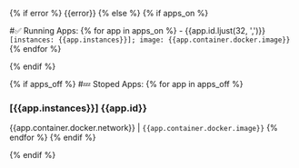 {% if error %}
{{error}}
{% else %}
{% if apps_on %}

#:white_check_mark: Running Apps:
{% for app in apps_on %} - {{app.id.ljust(32, ',')}} `[instances: {{app.instances}}]; image: {{app.container.docker.image}}`
{% endfor %}

{% endif %}

{% if apps_off %}
#:zzz: Stoped Apps:
{% for app in apps_off %}
### [{{app.instances}}] {{app.id}}
{{app.container.docker.network}} | `{{app.container.docker.image}}`
{% endfor %}
{% endif %}

{% endif %}
